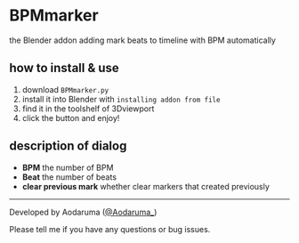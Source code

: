 # BPMmarker
 the Blender addon adding mark beats to timeline with BPM automatically

## how to install & use

1. download `BPMmarker.py`
2. install it into Blender with `installing addon from file`
3. find it in the toolshelf of 3Dviewport
4. click the button and enjoy!

## description of dialog

- **BPM**
  the number of BPM
- **Beat**
  the number of beats
- **clear previous mark**
  whether clear markers that created previously

---

Developed by Aodaruma ([@Aodaruma_](https://twitter.com/Aodaruma_))

Please tell me if you have any questions or bug issues.

